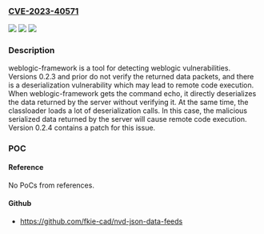 ### [CVE-2023-40571](https://cve.mitre.org/cgi-bin/cvename.cgi?name=CVE-2023-40571)
![](https://img.shields.io/static/v1?label=Product&message=weblogic-framework&color=blue)
![](https://img.shields.io/static/v1?label=Version&message=%3C%200.2.4%20&color=brightgreen)
![](https://img.shields.io/static/v1?label=Vulnerability&message=CWE-502%3A%20Deserialization%20of%20Untrusted%20Data&color=brightgreen)

### Description

weblogic-framework is a tool for detecting weblogic vulnerabilities. Versions 0.2.3 and prior do not verify the returned data packets, and there is a deserialization vulnerability which may lead to remote code execution. When weblogic-framework gets the command echo, it directly deserializes the data returned by the server without verifying it. At the same time, the classloader loads a lot of deserialization calls. In this case, the malicious serialized data returned by the server will cause remote code execution. Version 0.2.4 contains a patch for this issue.

### POC

#### Reference
No PoCs from references.

#### Github
- https://github.com/fkie-cad/nvd-json-data-feeds

